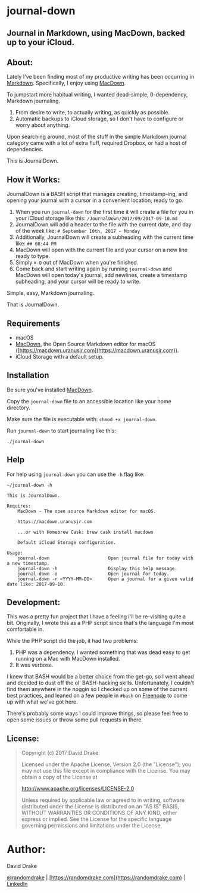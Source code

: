 # journal-down

## Journal in Markdown, using MacDown, backed up to your iCloud.

## About:

Lately I've been finding most of my productive writing has been occurring in [Markdown](https://daringfireball.net/projects/markdown/syntax). Specifically, I enjoy using [MacDown](https://macdown.uranusjr.com). 

To jumpstart more habitual writing, I wanted dead-simple, 0-dependency, Markdown journaling.

1. From desire to write, to actually writing, as quickly as possible.
2. Automatic backups to iCloud storage, so I don't have to configure or worry about anything.

Upon searching around, most of the stuff in the simple Markdown journal category came with a lot of extra fluff, required Dropbox, or had a host of dependencies.

This is JournalDown.

## How it Works:

JournalDown is a BASH script that manages creating, timestamp-ing, and opening your journal with a cursor in a convenient location, ready to go. 

1. When you run `journal-down` for the first time it will create a file for you in your iCloud storage like this: `/JournalDown/2017/09/2017-09-10.md`
2. JournalDown will add a header to the file with the current date, and day of the week like: `# September 10th, 2017 - Monday`
3. Additionally, JournalDown will create a subheading with the current time like: `## 08:44 PM`
4. MacDown will open with the current file and your cursor on a new line ready to type.
5. Simply `⌘-Q` out of MacDown when you're finished.
6. Come back and start writing again by running `journal-down` and MacDown will open today's journal, add newlines, create a timestamp subheading, and your cursor will be ready to write.

Simple, easy, Markdown journaling.

That is JournalDown.

## Requirements

* macOS
* [MacDown](https://macdown.uranusjr.com), the Open Source Markdown editor for macOS ([https://macdown.uranusjr.com](https://macdown.uranusjr.com)).
* iCloud Storage with a default setup.

## Installation

Be sure you've installed [MacDown](https://macdown.uranusjr.com). 

Copy the `journal-down` file to an accessible location like your home directory. 

Make sure the file is executable with: `chmod +x journal-down`. 

Run `journal-down` to start journaling like this:

```
./journal-down
```

## Help

For help using `journal-down` you can use the `-h` flag like:

```
~/journal-down -h

This is JournalDown.

Requires:
    MacDown - The open source Markdown editor for macOS.

    https://macdown.uranusjr.com

    ...or with Homebrew Cask: brew cask install macdown

    Default iCloud Storage configuration.

Usage:
    journal-down                      Open journal file for today with a new timestamp.
    journal-down -h                   Display this help message.
    journal-down -o                   Open journal for today.
    journal-down -r <YYYY-MM-DD>      Open a journal for a given valid date like: 2017-09-10.
```

## Development:

This was a pretty fun project that I have a feeling I'll be re-visiting quite a bit. Originally, I wrote this as a PHP script since that's the language I'm most comfortable in. 

While the PHP script did the job, it had two problems:

1. PHP was a dependency. I wanted something that was dead easy to get running on a Mac with MacDown installed.
2. It was verbose.

I knew that BASH would be a better choice from the get-go, so I went ahead and decided to dust off the ol' BASH-hacking skills. Unfortunately, I couldn't find them anywhere in the noggin so I checked up on some of the current best practices, and leaned on a few people in `#bash` on [Freenode](https://freenode.net) to come up with what we've got here.

There's probably some ways I could improve things, so please feel free to open some issues or throw some pull requests in there.

## License:

>Copyright (c) 2017 David Drake
>
>Licensed under the Apache License, Version 2.0 (the "License"); you may not use this file except in compliance with the License. You may obtain a copy of the License at
>
>http://www.apache.org/licenses/LICENSE-2.0
>
>Unless required by applicable law or agreed to in writing, software distributed under the License is distributed on an "AS IS" BASIS, WITHOUT WARRANTIES OR CONDITIONS OF ANY KIND, either express or implied. See the License for the specific language governing permissions and limitations under the License. 

Author:
=====
David Drake 

[@randomdrake](https://twitter.com/randomdrake) | [https://randomdrake.com](https://randomdrake.com) | [LinkedIn](https://www.linkedin.com/in/david-drake-46524752/)
